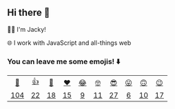 ## Hi there 👋

👨‍💻 I'm Jacky!

🌐 I work with JavaScript and all-things web

### You can leave me some emojis! ⬇️
<table>
<tr align="center">
  <td><a href="https://jackyef.vercel.app/api/addmoji?type=👋">👋</a></td>
  <td><a href="https://jackyef.vercel.app/api/addmoji?type=👍">👍</a></td>
  <td><a href="https://jackyef.vercel.app/api/addmoji?type=👊">👊</a></td>
  <td><a href="https://jackyef.vercel.app/api/addmoji?type=❤️">❤️</a></td>
  <td><a href="https://jackyef.vercel.app/api/addmoji?type=😂">😂</a></td>
  <td><a href="https://jackyef.vercel.app/api/addmoji?type=🤓">🤓</a></td>
  <td><a href="https://jackyef.vercel.app/api/addmoji?type=😎">😎</a></td>
  <td><a href="https://jackyef.vercel.app/api/addmoji?type=😛">😛</a></td>
  <td><a href="https://jackyef.vercel.app/api/addmoji?type=🙃">🙃</a></td>
  <td><a href="https://jackyef.vercel.app/api/addmoji?type=😉">😉</a></td>
</tr>
<tr align="center">
  <td><a href="https://jackyef.vercel.app/api/addmoji?type=👋"><span id="count-👋">104</span></a></td>
  <td><a href="https://jackyef.vercel.app/api/addmoji?type=👍"><span id="count-👍">22</span></a></td>
  <td><a href="https://jackyef.vercel.app/api/addmoji?type=👊"><span id="count-👊">18</span></a></td>
  <td><a href="https://jackyef.vercel.app/api/addmoji?type=❤️"><span id="count-❤️">15</span></a></td>
  <td><a href="https://jackyef.vercel.app/api/addmoji?type=😂"><span id="count-😂">9</span></a></td>
  <td><a href="https://jackyef.vercel.app/api/addmoji?type=🤓"><span id="count-🤓">11</span></a></td>
  <td><a href="https://jackyef.vercel.app/api/addmoji?type=😎"><span id="count-😎">27</span></a></td>
  <td><a href="https://jackyef.vercel.app/api/addmoji?type=😛"><span id="count-😛">6</span></a></td>
  <td><a href="https://jackyef.vercel.app/api/addmoji?type=🙃"><span id="count-🙃">10</span></a></td>
  <td><a href="https://jackyef.vercel.app/api/addmoji?type=😉"><span id="count-😉">17</span></a></td>
</tr>
</table>

<!--
**jackyef/jackyef** is a ✨ _special_ ✨ repository because its `README.md` (this file) appears on your GitHub profile.

Here are some ideas to get you started:

- 🔭 I’m currently working on ...
- 🌱 I’m currently learning ...
- 👯 I’m looking to collaborate on ...
- 🤔 I’m looking for help with ...
- 💬 Ask me about ...
- 📫 How to reach me: ...
- 😄 Pronouns: ...
- ⚡ Fun fact: ...
-->
